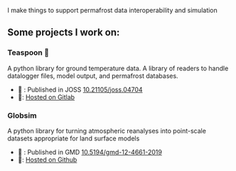 I make things to support permafrost data interoperability and simulation

<!--
**nicholas512/nicholas512** is a ✨ _special_ ✨ repository because its `README.md` (this file) appears on your GitHub profile.

Here are some ideas to get you started:

- 🔭 I’m currently working on ...
- 🌱 I’m currently learning ...
- 👯 I’m looking to collaborate on ...
- 🤔 I’m looking for help with ...
- 💬 Ask me about ...
- 📫 How to reach me: ...
- 😄 Pronouns: ...
- ⚡ Fun fact: ...
-->

## Some projects I work on:

### Teaspoon 🥄
A python library for ground temperature data. A library of readers to handle datalogger files, model output, and permafrost databases. 
* 📄 : Published in JOSS [10.21105/joss.04704](https://doi.org/10.21105/joss.04704)
* 💾: [Hosted on Gitlab](https://gitlab.com/permafrostnet/teaspoon)

### Globsim 
A python library for turning atmospheric reanalyses into point-scale datasets appropriate for land surface models
* 📄 : Published in GMD [10.5194/gmd-12-4661-2019](https://doi.org/10.5194/gmd-12-4661-2019)
* 💾: [Hosted on Github](https://gitlab.com/geocryology/globsim)
